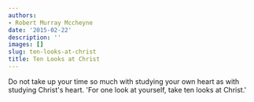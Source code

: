 ```yaml
---
authors:
- Robert Murray Mccheyne
date: '2015-02-22'
description: ''
images: []
slug: ten-looks-at-christ
title: Ten Looks at Christ
---
```


Do not take up your time so much with studying your own heart as with studying Christ's heart. 'For one look at yourself, take ten looks at Christ.'